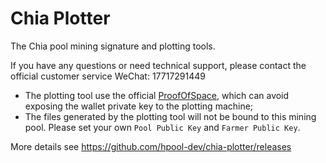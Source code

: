 # Chia Plotter

The Chia pool  mining signature and plotting tools.

If you have any questions or need technical support, please contact the official customer service WeChat: 17717291449

- The plotting tool use the official [ProofOfSpace](https://github.com/Chia-Network/chiapos), which can avoid exposing the wallet private key to the plotting machine;
- The files generated by the plotting tool will not be bound to this mining pool. Please set your own `Pool Public Key` and `Farmer Public Key`.

More details see https://github.com/hpool-dev/chia-plotter/releases
